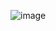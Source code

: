 ![image](https://github.com/farmJun/workout-farmJun/assets/101688752/7c7875be-a389-46b3-be3e-c5ab57706e83)
